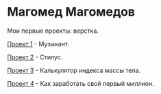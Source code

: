 # Магомед Магомедов
Мои первые проекты: верстка.

[Проект 1](https://magomedov-m.github.io/Project_music/src/) - Музыкант.

[Проект 2](https://magomedov-m.github.io/src_for_github/) - Стилус. 

[Проект 3](https://magomedov-m.github.io/culc_bmi_for_github/) - Калькулятор индекса массы тела.

[Проект 4](https://magomedov-m.github.io/lesson_12/) - Как заработать свой первый  миллион.







